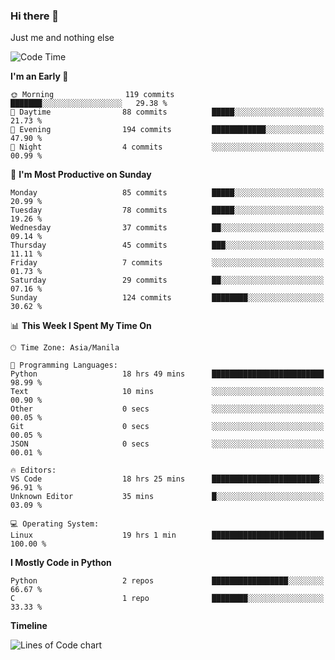 ### Hi there 👋

Just me and nothing else


<!--START_SECTION:waka-->
![Code Time](http://img.shields.io/badge/Code%20Time-19%20hrs%201%20min-blue)

**I'm an Early 🐤** 

```text
🌞 Morning                119 commits         ███████░░░░░░░░░░░░░░░░░░   29.38 % 
🌆 Daytime                88 commits          █████░░░░░░░░░░░░░░░░░░░░   21.73 % 
🌃 Evening                194 commits         ████████████░░░░░░░░░░░░░   47.90 % 
🌙 Night                  4 commits           ░░░░░░░░░░░░░░░░░░░░░░░░░   00.99 % 
```
📅 **I'm Most Productive on Sunday** 

```text
Monday                   85 commits          █████░░░░░░░░░░░░░░░░░░░░   20.99 % 
Tuesday                  78 commits          █████░░░░░░░░░░░░░░░░░░░░   19.26 % 
Wednesday                37 commits          ██░░░░░░░░░░░░░░░░░░░░░░░   09.14 % 
Thursday                 45 commits          ███░░░░░░░░░░░░░░░░░░░░░░   11.11 % 
Friday                   7 commits           ░░░░░░░░░░░░░░░░░░░░░░░░░   01.73 % 
Saturday                 29 commits          ██░░░░░░░░░░░░░░░░░░░░░░░   07.16 % 
Sunday                   124 commits         ████████░░░░░░░░░░░░░░░░░   30.62 % 
```


📊 **This Week I Spent My Time On** 

```text
🕑︎ Time Zone: Asia/Manila

💬 Programming Languages: 
Python                   18 hrs 49 mins      █████████████████████████   98.99 % 
Text                     10 mins             ░░░░░░░░░░░░░░░░░░░░░░░░░   00.90 % 
Other                    0 secs              ░░░░░░░░░░░░░░░░░░░░░░░░░   00.05 % 
Git                      0 secs              ░░░░░░░░░░░░░░░░░░░░░░░░░   00.05 % 
JSON                     0 secs              ░░░░░░░░░░░░░░░░░░░░░░░░░   00.01 % 

🔥 Editors: 
VS Code                  18 hrs 25 mins      ████████████████████████░   96.91 % 
Unknown Editor           35 mins             █░░░░░░░░░░░░░░░░░░░░░░░░   03.09 % 

💻 Operating System: 
Linux                    19 hrs 1 min        █████████████████████████   100.00 % 
```

**I Mostly Code in Python** 

```text
Python                   2 repos             █████████████████░░░░░░░░   66.67 % 
C                        1 repo              ████████░░░░░░░░░░░░░░░░░   33.33 % 
```



**Timeline**

![Lines of Code chart](https://raw.githubusercontent.com/mauring55/mauring55/main/assets/bar_graph.png)


<!--END_SECTION:waka-->
